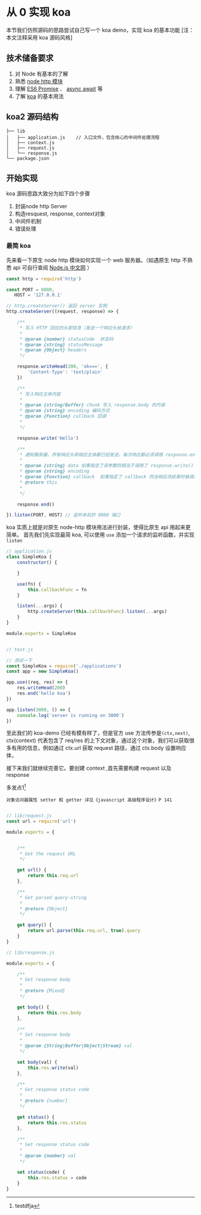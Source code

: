 # 从 0 实现 koa 

本节我们仿照源码的思路尝试自己写一个 koa demo，实现 koa 的基本功能 [注：本文注释采用 koa 源码风格]

## 技术储备要求

1. 对 Node 有基本的了解
2. 熟悉 [node http 模块](https://javascript.ruanyifeng.com/nodejs/http.html)
3. 理解 [ES6 Promise](http://es6.ruanyifeng.com/#docs/promise) 、 [async await](https://tutorialzine.com/2017/07/javascript-async-await-explained) 等
4. 了解 [koa](http://www.ruanyifeng.com/blog/2017/08/koa.html) 的基本用法

## koa2 源码结构

```
├── lib
│   ├── application.js    // 入口文件，包含核心的中间件处理流程 
│   ├── context.js       
│   ├── request.js
│   └── response.js
└── package.json
```

## 开始实现

koa 源码思路大致分为如下四个步骤

1. 封装node http Server
2. 构造resquest, response, context对象
3. 中间件机制
4. 错误处理

### 最简 koa

先来看一下原生 node http 模块如何实现一个 web 服务器。（如遇原生 http 不熟悉 api 可自行查阅 [Node.js 中文网](http://nodejs.cn/api/http.html) ）

```js
const http = require('http')

const PORT = 8080,
   HOST = '127.0.0.1'

// http.createServer() 返回 server 实例
http.createServer((request, response) => {

    /**
     * 写入 HTTP 回应的头部信息（发送一个响应头给请求）
     * 
     * @param {number} statusCode  状态码
     * @param {string} statusMessage  
     * @param {Object} headers 
     */

    response.writeHead(200, 'ok===', {
        'Content-Type': 'text/plain'
    })

    /**
     * 写入响应主体内容
     * 
     * @param {string/Buffer} chunk 写入 response.body 的内容
     * @param {string} encoding 编码方式
     * @param {Function} callback 回调
     * 
     */

    response.write('Hello')

    /**
     * 通知服务器，所有响应头和相应主体都已经发送，每次响应都必须调用 response.end()
     * 
     * @param {string} data 如果指定了该参数则相当于调用了 response.write() 之后再调用 response.end(callback)
     * @param {string} encoding
     * @param {Function} callback  如果指定了 callback 则当响应流结束时被调用
     * @return this
     * 
     */

    response.end()

}).listen(PORT, HOST) // 监听本机的 8080 端口

```

koa 实质上就是对原生 node-http 模块用法进行封装，使得比原生 api 用起来更简单。
首先我们先实现最简 koa, 可以使用 `use` 添加一个请求的监听函数，并实现 `listen` 

```js
// application.js
class SimpleKoa {
    constructor() {

    }

    use(fn) {
        this.callbackFunc = fn
    }

    listen(...args) {
        http.createServer(this.callbackFunc).listen(...args)
    }
}

module.exports = SimpleKoa


// test.js

// 测试一下
const SimpleKoa = require('./applications')
const app = new SimpleKoa()

app.use((req, res) => {
    res.writeHead(200)
    res.end('hello koa')
})

app.listen(3000, () => {
    console.log('server is running on 3000')
})

```

至此我们的 koa-demo 已经有模有样了，但是官方 use 方法传参是`(ctx,next)`, ctx(context) 代表包含了 req/res 的上下文对象，通过这个对象，我们可以获取很多有用的信息，例如通过 ctx.url 获取 request 路径，通过 ctx.body 设置响应体，

接下来我们就继续完善它。要创建 context ,首先需要构建 request 以及 response 

多发点1[^footnote]
[^footnote]:testdfja

```
对象访问器属性 setter 和 getter 详见《javascript 高级程序设计》P 141
```

```js

// lib/request.js
const url = require('url')

module.exports = {


    /**
     * Get the request URL 
     */

    get url() {
        return this.req.url
    },

    /**
     * Get parsed query-string
     * 
     * @return {Object}
     */

    get query() {
        return url.parse(this.req.url, true).query
    }
}
```

```js
// lib/response.js

module.exports = {

    /**
     * Get response body
     * 
     * @return {Mixed}
     */

    get body() {
        return this.res.body
    },

    /**
     * Set response body
     * 
     * @param {String|Buffer|Object|Stream} val
     */

    set body(val) {
        this.res.write(val)
    },

    /**
     * Get response status code 
     * 
     * @return {number}
     */

    get status() {
        return this.res.status
    },

    /**
     * Set response status code
     * 
     * @param {number} val
     */

    set status(code) {
        this.res.status = code
    }
}
```